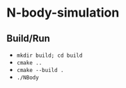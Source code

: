 # N-body-simulation

## Build/Run

* `mkdir build; cd build`
* `cmake ..`
* `cmake --build .`
* `./NBody`